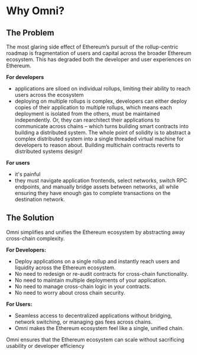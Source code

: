 # Why Omni?

## The Problem

The most glaring side effect of Ethereum’s pursuit of the rollup-centric roadmap is fragmentation of users and capital across the broader Ethereum ecosystem. This has degraded both the developer and user experiences on Ethereum.

**For developers**
- applications are siloed on individual rollups, limiting their ability to reach users across the ecosystem
- deploying on multiple rollups is complex, developers can either deploy copies of their application to multiple rollups, which means each deployment is isolated from the others, must be maintained independently. Or, they can rearchitect their applications to communicate across chains – which turns building smart contracts into building a distributed system. The whole point of solidity is to abstract a complex distributed system into a single threaded virtual machine for developers to reason about. Building multichain contracts reverts to distributed systems design!

**For users**
- it's painful
- they must navigate application frontends, select networks, switch RPC endpoints, and manually bridge assets between networks, all while ensuring they have enough gas to complete transactions on the destination network.

## The Solution

Omni simplifies and unifies the Ethereum ecosystem by abstracting away cross-chain complexity.

**For Developers:**

- Deploy applications on a single rollup and instantly reach users and liquidity across the Ethereum ecosystem.
- No need to redesign or re-audit contracts for cross-chain functionality.
- No need to maintain multiple deployments of your application.
- No need to manage cross-chain logic in your contracts.
- No need to worry about cross chain security.

**For Users:**

- Seamless access to decentralized applications without bridging, network switching, or managing gas fees across chains.
- Omni makes the Ethereum ecosystem feel like a single, unified chain.

Omni ensures that the Ethereum ecosystem can scale without sacrificing usability or developer efficiency
